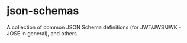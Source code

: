 # json-schemas
A collection of common JSON Schema definitions (for JWT/JWS/JWK - JOSE in general), and others.
